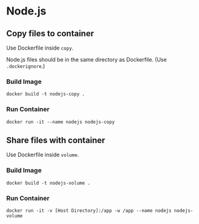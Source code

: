 # Node.js


## Copy files to container

Use Dockerfile inside `copy`.

Node.js files should be in the same directory as Dockerfile. (Use `.dockerignore`.)

### Build Image

```
docker build -t nodejs-copy .
```

### Run Container

```
docker run -it --name nodejs nodejs-copy
```


## Share files with container

Use Dockerfile inside `volume`.

### Build Image

```
docker build -t nodejs-volume .
```

### Run Container

```
docker run -it -v [Host Directory]:/app -w /app --name nodejs nodejs-volume
```
